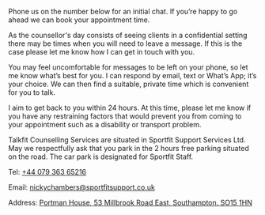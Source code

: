 Phone us on the number below for an initial chat. If you’re happy to go ahead we can book your appointment time.

As the counsellor's day consists of seeing clients in a confidential setting there may be times when you will need to leave a message. If this is the case please let me know how I can get in touch with you.

You may feel uncomfortable for messages to be left on your phone, so let me know what’s best for you. I can respond by email, text or What’s App; it’s your choice. We can then find a suitable, private time which is convenient for you to talk.

I aim to get back to you within 24 hours. At this time, please let me know if you have any restraining factors that would prevent you from coming to your appointment such as a disability or transport problem.

Talkfit Counselling Services are situated in Sportfit Support Services Ltd. May we respectfully ask that you park in the 2 hours free parking situated on the road. The car park is designated for Sportfit Staff.

Tel: [+44 079 363 65216](tel:+4407936365216)

Email: [nickychambers@sportfitsupport.co.uk](mailto:nickychambers@sportfitsupport.co.uk)

Address: [Portman House, 53 Millbrook Road East, Southampton. SO15 1HN](https://goo.gl/maps/D4FPadokipaWhUB1A)
